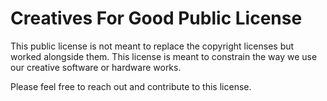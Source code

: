 # Creatives For Good Public License

This public license is not meant to replace the copyright licenses but worked alongside them.
This license is meant to constrain the way we use our creative software or hardware works.

Please feel free to reach out and contribute to this license.
